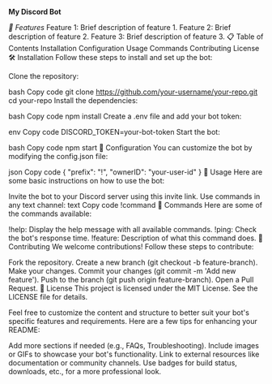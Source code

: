 **My Discord Bot**

*🚀 Features*
Feature 1: Brief description of feature 1.
Feature 2: Brief description of feature 2.
Feature 3: Brief description of feature 3.
📋 Table of Contents
Installation
Configuration
Usage
Commands
Contributing
License
🛠️ Installation
Follow these steps to install and set up the bot:

Clone the repository:

bash
Copy code
git clone https://github.com/your-username/your-repo.git
cd your-repo
Install the dependencies:

bash
Copy code
npm install
Create a .env file and add your bot token:

env
Copy code
DISCORD_TOKEN=your-bot-token
Start the bot:

bash
Copy code
npm start
🔧 Configuration
You can customize the bot by modifying the config.json file:

json
Copy code
{
  "prefix": "!",
  "ownerID": "your-user-id"
}
📜 Usage
Here are some basic instructions on how to use the bot:

Invite the bot to your Discord server using this invite link.
Use commands in any text channel:
text
Copy code
!command
📖 Commands
Here are some of the commands available:

!help: Display the help message with all available commands.
!ping: Check the bot's response time.
!feature: Description of what this command does.
🤝 Contributing
We welcome contributions! Follow these steps to contribute:

Fork the repository.
Create a new branch (git checkout -b feature-branch).
Make your changes.
Commit your changes (git commit -m 'Add new feature').
Push to the branch (git push origin feature-branch).
Open a Pull Request.
📄 License
This project is licensed under the MIT License. See the LICENSE file for details.

Feel free to customize the content and structure to better suit your bot's specific features and requirements. Here are a few tips for enhancing your README:

Add more sections if needed (e.g., FAQs, Troubleshooting).
Include images or GIFs to showcase your bot's functionality.
Link to external resources like documentation or community channels.
Use badges for build status, downloads, etc., for a more professional look.
